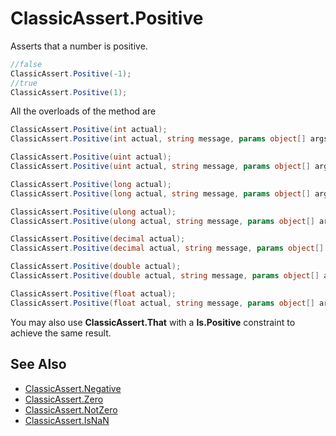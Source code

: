 # ClassicAssert.Positive

Asserts that a number is positive.

```csharp
//false
ClassicAssert.Positive(-1);
//true
ClassicAssert.Positive(1);
```

All the overloads of the method are

```csharp
ClassicAssert.Positive(int actual);
ClassicAssert.Positive(int actual, string message, params object[] args);

ClassicAssert.Positive(uint actual);
ClassicAssert.Positive(uint actual, string message, params object[] args);

ClassicAssert.Positive(long actual);
ClassicAssert.Positive(long actual, string message, params object[] args);

ClassicAssert.Positive(ulong actual);
ClassicAssert.Positive(ulong actual, string message, params object[] args);

ClassicAssert.Positive(decimal actual);
ClassicAssert.Positive(decimal actual, string message, params object[] args);

ClassicAssert.Positive(double actual);
ClassicAssert.Positive(double actual, string message, params object[] args);

ClassicAssert.Positive(float actual);
ClassicAssert.Positive(float actual, string message, params object[] args);
```

You may also use **ClassicAssert.That** with a **Is.Positive** constraint to achieve the same result.

## See Also

* [ClassicAssert.Negative](ClassicAssert.Negative.md)
* [ClassicAssert.Zero](ClassicAssert.Zero.md)
* [ClassicAssert.NotZero](ClassicAssert.NotZero.md)
* [ClassicAssert.IsNaN](ClassicAssert.IsNaN.md)
